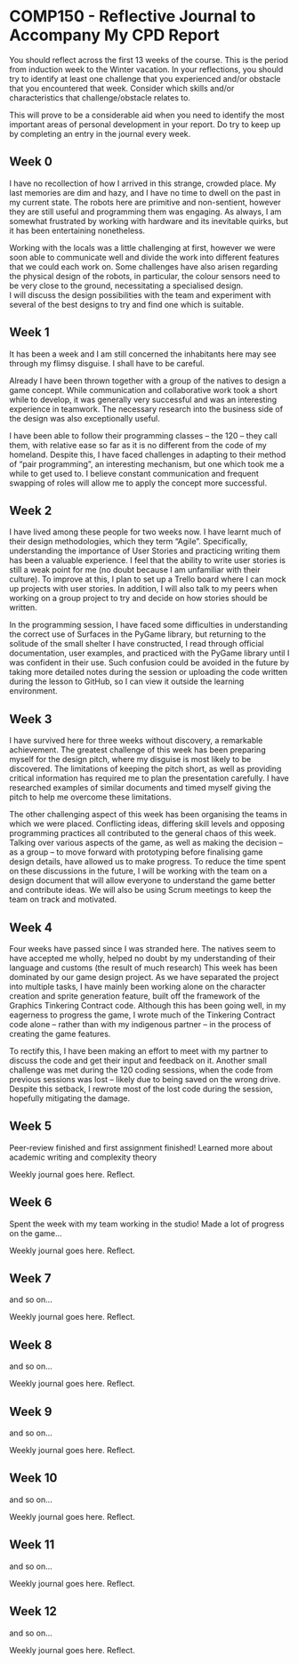 # COMP150 - Reflective Journal to Accompany My CPD Report

You should reflect across the first 13 weeks of the course. This is the period from induction week to the Winter vacation. In your reflections, you should try to identify at least one challenge that you experienced and/or obstacle that you encountered that week. Consider which skills and/or characteristics that challenge/obstacle relates to. 

This will prove to be a considerable aid when you need to identify the most important areas of personal development in your report. Do try to keep up by completing an entry in the journal every week.

## Week 0

I have no recollection of how I arrived in this strange, crowded place. My last memories are dim and hazy, and I have no time to dwell on the past in my current state. The robots here are primitive and non-sentient, however they are still useful and programming them was engaging. As always, I am somewhat frustrated by working with hardware and its inevitable quirks, but it has been entertaining nonetheless. 

Working with the locals was a little challenging at first, however we were soon able to communicate well and divide the work into different features that we could each work on. Some challenges have also arisen regarding the physical design of the robots, in particular, the colour sensors need to be very close to the ground, necessitating a specialised design.  
I will discuss the design possibilities with the team and experiment with several of the best designs to try and find one which is suitable.

## Week 1

It has been a week and I am still concerned the inhabitants here may see through my flimsy disguise. I shall have to be careful.

Already I have been thrown together with a group of the natives to design a game concept. While communication and collaborative work took a short while to develop, it was generally very successful and was an interesting experience in teamwork. The necessary research into the business side of the design was also exceptionally useful.

I have been able to follow their programming classes – the 120 – they call them, with relative ease so far as it is no different from the code of my homeland. Despite this, I have faced challenges in adapting to their method of “pair programming”, an interesting mechanism, but one which took me a while to get used to. I believe constant communication and frequent swapping of roles will allow me to apply the concept more successful.

## Week 2

I have lived among these people for two weeks now. I have learnt much of their design methodologies, which they term “Agile”. Specifically, understanding the importance of User Stories and practicing writing them has been a valuable experience. I feel that the ability to write user stories is still a weak point for me (no doubt because I am unfamiliar with their culture). To improve at this, I plan to set up a Trello board where I can mock up projects with user stories. In addition, I will also talk to my peers when working on a group project to try and decide on how stories should be written.

In the programming session, I have faced some difficulties in understanding the correct use of Surfaces in the PyGame library, but returning to the solitude of the small shelter I have constructed, I read through official documentation, user examples, and practiced with the PyGame library until I was confident in their use. Such confusion could be avoided in the future by taking more detailed notes during the session or uploading the code written during the lesson to GitHub, so I can view it outside the learning environment.

## Week 3

I have survived here for three weeks without discovery, a remarkable achievement. The greatest challenge of this week has been preparing myself for the design pitch, where my disguise is most likely to be discovered. The limitations of keeping the pitch short, as well as providing critical information has required me to plan the presentation carefully. I have researched examples of similar documents and timed myself giving the pitch to help me overcome these limitations. 

The other challenging aspect of this week has been organising the teams in which we were placed. Conflicting ideas, differing skill levels and opposing programming practices all contributed to the general chaos of this week. Talking over various aspects of the game, as well as making the decision – as a group – to move forward with prototyping before finalising game design details, have allowed us to make progress.
To reduce the time spent on these discussions in the future, I will be working with the team on a design document that will allow everyone to understand the game better and contribute ideas. We will also be using Scrum meetings to keep the team on track and motivated.

## Week 4

Four weeks have passed since I was stranded here. The natives seem to have accepted me wholly, helped no doubt by my understanding of their language and customs (the result of much research)
This week has been dominated by our game design project. As we have separated the project into multiple tasks, I have mainly been working alone on the character creation and sprite generation feature, built off the framework of the Graphics Tinkering Contract code. Although this has been going well, in my eagerness to progress the game, I wrote much of the Tinkering Contract code alone – rather than with my indigenous partner – in the process of creating the game features. 

To rectify this, I have been making an effort to meet with my partner to discuss the code and get their input and feedback on it.
Another small challenge was met during the 120 coding sessions, when the code from previous sessions was lost – likely due to being saved on the wrong drive. Despite this setback, I rewrote most of the lost code during the session, hopefully mitigating the damage.

## Week 5

Peer-review finished and first assignment finished! Learned more about academic writing and complexity theory

Weekly journal goes here. Reflect.

## Week 6

Spent the week with my team working in the studio! Made a lot of progress on the game...

Weekly journal goes here. Reflect.

## Week 7

and so on...

Weekly journal goes here. Reflect.

## Week 8

and so on...

Weekly journal goes here. Reflect.

## Week 9

and so on...

Weekly journal goes here. Reflect.

## Week 10

and so on...

Weekly journal goes here. Reflect.

## Week 11

and so on...

Weekly journal goes here. Reflect.

## Week 12

and so on...

Weekly journal goes here. Reflect.
